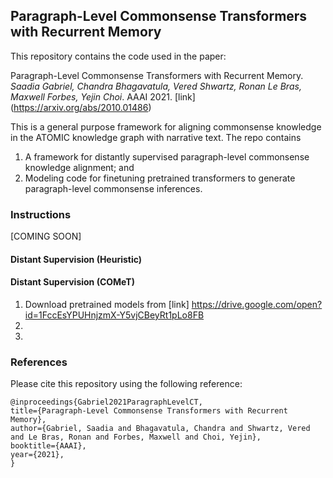 ## Paragraph-Level Commonsense Transformers with Recurrent Memory 

This repository contains the code used in the paper:

Paragraph-Level Commonsense Transformers with Recurrent Memory. *Saadia Gabriel, Chandra Bhagavatula, Vered Shwartz, Ronan Le Bras, Maxwell Forbes, Yejin Choi*. AAAI 2021. [link] (https://arxiv.org/abs/2010.01486)

This is a general purpose framework for aligning commonsense knowledge in the ATOMIC knowledge graph with narrative text. The repo contains 

1) A framework for distantly supervised paragraph-level commonsense knowledge alignment; and 
2) Modeling code for finetuning pretrained transformers to generate paragraph-level commonsense inferences. 

### Instructions 

[COMING SOON] 


#### Distant Supervision (Heuristic) 

#### Distant Supervision (COMeT) 

1. Download pretrained models from [link] https://drive.google.com/open?id=1FccEsYPUHnjzmX-Y5vjCBeyRt1pLo8FB
2. 
3. 

### References 

Please cite this repository using the following reference:

```
@inproceedings{Gabriel2021ParagraphLevelCT,
title={Paragraph-Level Commonsense Transformers with Recurrent Memory},
author={Gabriel, Saadia and Bhagavatula, Chandra and Shwartz, Vered and Le Bras, Ronan and Forbes, Maxwell and Choi, Yejin},
booktitle={AAAI},
year={2021},
}
```
